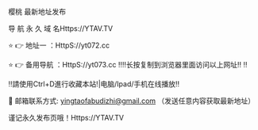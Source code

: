 樱桃 最新地址发布

导 航 永 久 域 名Https://YTAV.TV

⭐️ 👉 地址一 ：HttpS://yt072.cc

⭐️ 👉 备用导航 ：HttpS://yt073.cc
‼️‼️长按复制到浏览器里面访问以上网址‼️ ‼️

‼️請使用Ctrl+D進行收藏本站!|电脑/Ipad/手机在线播放‼️

📧 邮箱联系方式: yingtaofabudizhi@gmail.com （发送任意内容获取最新地址）

谨记永久发布页哦！Https://YTAV.TV
